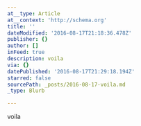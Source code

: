 ```yaml
---
at__type: Article
at__context: 'http://schema.org'
title: ''
dateModified: '2016-08-17T21:18:36.478Z'
publisher: {}
author: []
inFeed: true
description: voila
via: {}
datePublished: '2016-08-17T21:29:18.194Z'
starred: false
sourcePath: _posts/2016-08-17-voila.md
_type: Blurb

---
```

voila